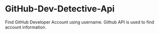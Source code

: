 # GitHub-Dev-Detective-Api

Find GitHub Developer Account using username.
Github API is used to find account information.
